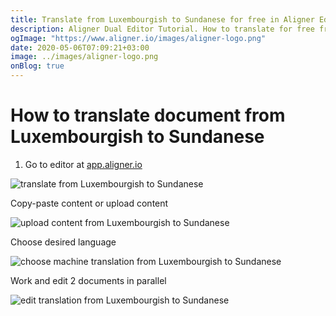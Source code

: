 ```yaml
---
title: Translate from Luxembourgish to Sundanese for free in Aligner Editor
description: Aligner Dual Editor Tutorial. How to translate for free from Luxembourgish to Sundanese. Aligner is multilingual document management platform. 
ogImage: "https://www.aligner.io/images/aligner-logo.png"
date: 2020-05-06T07:09:21+03:00
image: ../images/aligner-logo.png
onBlog: true
---
```


# How to translate document from Luxembourgish to Sundanese

1. Go to editor at [app.aligner.io](https://app.aligner.io "Aligner App web page")

![translate from Luxembourgish to Sundanese](../aligner-blank-editor.png "translate from Luxembourgish to Sundanese")

Copy-paste content or upload content

![upload content from Luxembourgish to Sundanese](../aligner-uploaded-document.png "upload content from Luxembourgish to Sundanese")

Choose desired language

![choose machine translation from Luxembourgish to Sundanese](../aligner-language-dropdown.png "choose machine translation from Luxembourgish to Sundanese")

Work and edit 2 documents in parallel

![edit translation from Luxembourgish to Sundanese](../aligner-double-sitded-editor.png "edit translation from Luxembourgish to Sundanese")

